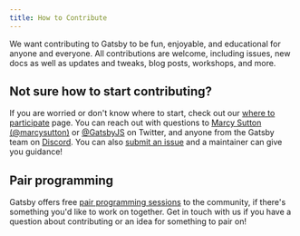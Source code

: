 ```yaml
---
title: How to Contribute
---
```


We want contributing to Gatsby to be fun, enjoyable, and educational for anyone and everyone. All contributions are welcome, including issues, new docs as well as updates and tweaks, blog posts, workshops, and more.

## Not sure how to start contributing?

If you are worried or don't know where to start, check out our [where to participate](/contributing/where-to-participate/) page. You can reach out with questions to [Marcy Sutton (@marcysutton)](https://twitter.com/marcysutton) or [@GatsbyJS](https://twitter.com/gatsbyjs) on Twitter, and anyone from the Gatsby team on [Discord](https://gatsby.dev/discord). You can also [submit an issue](/contributing/how-to-file-an-issue/) and a maintainer can give you guidance!

## Pair programming

Gatsby offers free [pair programming sessions](/contributing/pair-programming/) to the community, if there's something you'd like to work on together. Get in touch with us if you have a question about contributing or an idea for something to pair on!

<GuideList slug={props.slug} />
